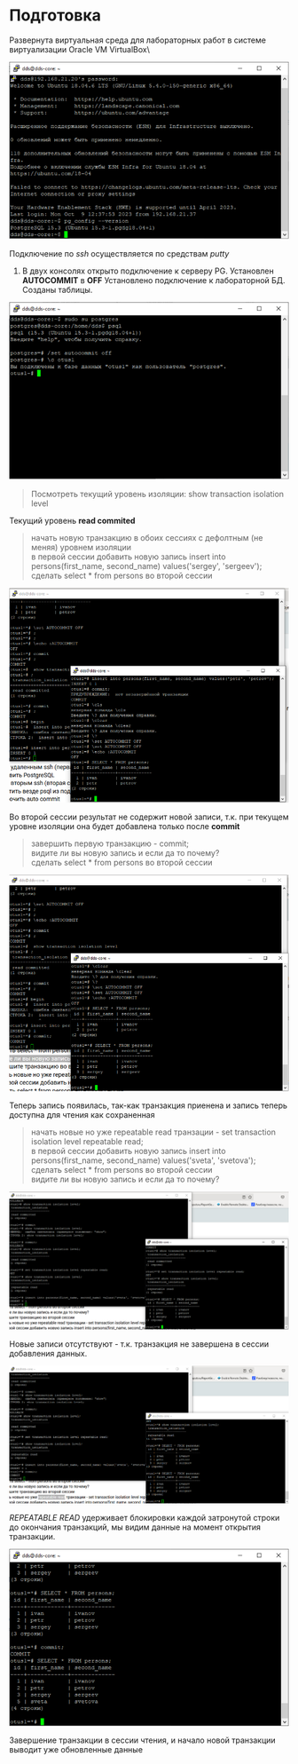 # Подготовка

  Развернута виртуальная среда для лабораторных работ в системе виртуализации Oracle VM VirtualBox\

![Данные о системе SSH](IMG/00.png "Данные о системе SSH")

  Подключение по *ssh* осуществляется по средствам *putty*

1) В двух консолях открыто подключение к серверу PG. Установлен **AUTOCOMMIT** в **OFF**
Установлено подключение к лабораторной БД. Созданы таблицы.

![имг01](IMG/01.png "имг01")

> Посмотреть текущий уровень изоляции: show transaction isolation level

Текущий уровень **read commited**
 
> начать новую транзакцию в обоих сессиях с дефолтным (не меняя) уровнем изоляции<br>
> в первой сессии добавить новую запись insert into persons(first_name, second_name) values('sergey', 'sergeev');<br>
> сделать select * from persons во второй сессии<br>

![Первая проверка](IMG/02.png "Первая проверка")

Во второй сессии результат не содержит новой записи, т.к. при текущем уровне изоляции она будет добавлена только после **commit**

> завершить первую транзакцию - commit; <br>
> видите ли вы новую запись и если да то почему? <br>
> сделать select * from persons во второй сессии <br>

![Результат коммита](IMG/03.png "Результат коммита")

Теперь запись появилась, так-как транзакция приенена и запись теперь доступна для чтения как сохраненная

> начать новые но уже repeatable read транзации - set transaction isolation level repeatable read;<br>
> в первой сессии добавить новую запись insert into persons(first_name, second_name) values('sveta', 'svetova');<br>
> сделать select * from persons во второй сессии<br>
> видите ли вы новую запись и если да то почему?<br>

![repeatable read](IMG/04.png "repeatable read p1")

Новые записи отсутствуют - т.к. транзакция не завершена в сессии добавления данных.

![repeatable read](IMG/05.png "repeatable read p2")

*REPEATABLE READ* удерживает блокировки каждой затронутой строки до окончания транзакций, мы видим данные на момент открытия транзакции. 

![repeatable read](IMG/06.png "repeatable read p2")

Завершение транзакции в сессии чтения, и начало новой транзакции выводит уже обновленные данные



